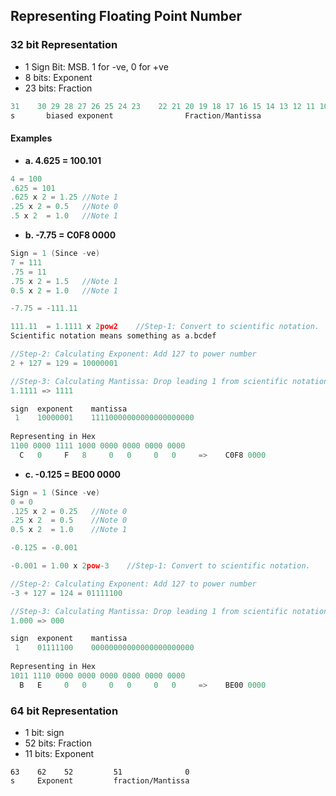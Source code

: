 ## Representing Floating Point Number
### 32 bit Representation
  - 1 Sign Bit: MSB. 1 for -ve, 0 for +ve
  - 8 bits: Exponent
  - 23 bits: Fraction
```c
31    30 29 28 27 26 25 24 23    22 21 20 19 18 17 16 15 14 13 12 11 10 9 8 7 6 5 4 3 2 1 0
s       biased exponent                Fraction/Mantissa
```
#### Examples
- **a. 4.625 = 100.101**
```c
4 = 100
.625 = 101
.625 x 2 = 1.25 //Note 1
.25 x 2 = 0.5   //Note 0
.5 x 2  = 1.0   //Note 1
```
- **b. -7.75 = C0F8 0000**
```c
Sign = 1 (Since -ve)
7 = 111
.75 = 11
.75 x 2 = 1.5   //Note 1
0.5 x 2 = 1.0   //Note 1

-7.75 = -111.11

111.11  = 1.1111 x 2pow2    //Step-1: Convert to scientific notation.
Scientific notation means something as a.bcdef 

//Step-2: Calculating Exponent: Add 127 to power number
2 + 127 = 129 = 10000001

//Step-3: Calculating Mantissa: Drop leading 1 from scientific notation
1.1111 => 1111

sign  exponent    mantissa
 1    10000001    11110000000000000000000
 
Representing in Hex
1100 0000 1111 1000 0000 0000 0000 0000
  C   0     F   8     0   0     0   0     =>    C0F8 0000
```
- **c. -0.125 = BE00 0000**
```c
Sign = 1 (Since -ve)
0 = 0
.125 x 2 = 0.25   //Note 0
.25 x 2  = 0.5    //Note 0
0.5 x 2  = 1.0    //Note 1

-0.125 = -0.001

-0.001 = 1.00 x 2pow-3    //Step-1: Convert to scientific notation.

//Step-2: Calculating Exponent: Add 127 to power number
-3 + 127 = 124 = 01111100

//Step-3: Calculating Mantissa: Drop leading 1 from scientific notation
1.000 => 000

sign  exponent    mantissa
 1    01111100    00000000000000000000000
 
Representing in Hex
1011 1110 0000 0000 0000 0000 0000 0000
  B   E     0   0     0   0     0   0     =>    BE00 0000
```

### 64 bit Representation
- 1 bit: sign
- 52 bits: Fraction
- 11 bits: Exponent
```
63    62    52         51              0
s     Exponent         fraction/Mantissa
```
